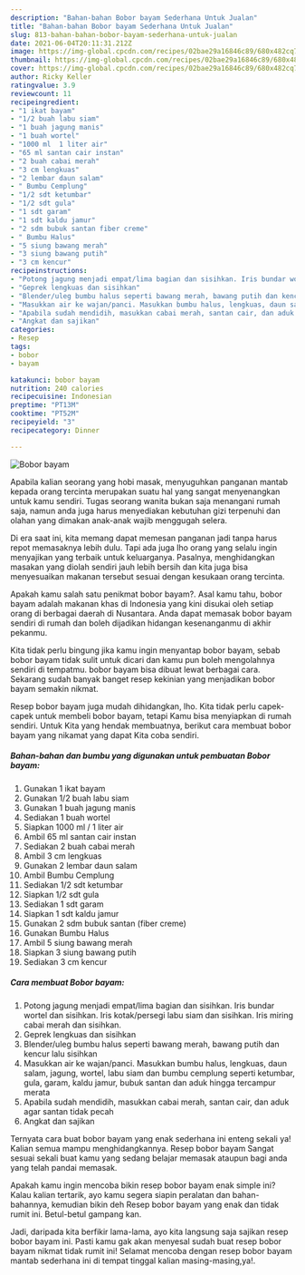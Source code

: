 ```yaml
---
description: "Bahan-bahan Bobor bayam Sederhana Untuk Jualan"
title: "Bahan-bahan Bobor bayam Sederhana Untuk Jualan"
slug: 813-bahan-bahan-bobor-bayam-sederhana-untuk-jualan
date: 2021-06-04T20:11:31.212Z
image: https://img-global.cpcdn.com/recipes/02bae29a16846c89/680x482cq70/bobor-bayam-foto-resep-utama.jpg
thumbnail: https://img-global.cpcdn.com/recipes/02bae29a16846c89/680x482cq70/bobor-bayam-foto-resep-utama.jpg
cover: https://img-global.cpcdn.com/recipes/02bae29a16846c89/680x482cq70/bobor-bayam-foto-resep-utama.jpg
author: Ricky Keller
ratingvalue: 3.9
reviewcount: 11
recipeingredient:
- "1 ikat bayam"
- "1/2 buah labu siam"
- "1 buah jagung manis"
- "1 buah wortel"
- "1000 ml  1 liter air"
- "65 ml santan cair instan"
- "2 buah cabai merah"
- "3 cm lengkuas"
- "2 lembar daun salam"
- " Bumbu Cemplung"
- "1/2 sdt ketumbar"
- "1/2 sdt gula"
- "1 sdt garam"
- "1 sdt kaldu jamur"
- "2 sdm bubuk santan fiber creme"
- " Bumbu Halus"
- "5 siung bawang merah"
- "3 siung bawang putih"
- "3 cm kencur"
recipeinstructions:
- "Potong jagung menjadi empat/lima bagian dan sisihkan. Iris bundar wortel dan sisihkan. Iris kotak/persegi labu siam dan sisihkan. Iris miring cabai merah dan sisihkan."
- "Geprek lengkuas dan sisihkan"
- "Blender/uleg bumbu halus seperti bawang merah, bawang putih dan kencur lalu sisihkan"
- "Masukkan air ke wajan/panci. Masukkan bumbu halus, lengkuas, daun salam, jagung, wortel, labu siam dan bumbu cemplung seperti ketumbar, gula, garam, kaldu jamur, bubuk santan dan aduk hingga tercampur merata"
- "Apabila sudah mendidih, masukkan cabai merah, santan cair, dan aduk agar santan tidak pecah"
- "Angkat dan sajikan"
categories:
- Resep
tags:
- bobor
- bayam

katakunci: bobor bayam 
nutrition: 240 calories
recipecuisine: Indonesian
preptime: "PT13M"
cooktime: "PT52M"
recipeyield: "3"
recipecategory: Dinner

---
```



![Bobor bayam](https://img-global.cpcdn.com/recipes/02bae29a16846c89/680x482cq70/bobor-bayam-foto-resep-utama.jpg)

Apabila kalian seorang yang hobi masak, menyuguhkan panganan mantab kepada orang tercinta merupakan suatu hal yang sangat menyenangkan untuk kamu sendiri. Tugas seorang  wanita bukan saja menangani rumah saja, namun anda juga harus menyediakan kebutuhan gizi terpenuhi dan olahan yang dimakan anak-anak wajib menggugah selera.

Di era  saat ini, kita memang dapat memesan panganan jadi tanpa harus repot memasaknya lebih dulu. Tapi ada juga lho orang yang selalu ingin menyajikan yang terbaik untuk keluarganya. Pasalnya, menghidangkan masakan yang diolah sendiri jauh lebih bersih dan kita juga bisa menyesuaikan makanan tersebut sesuai dengan kesukaan orang tercinta. 



Apakah kamu salah satu penikmat bobor bayam?. Asal kamu tahu, bobor bayam adalah makanan khas di Indonesia yang kini disukai oleh setiap orang di berbagai daerah di Nusantara. Anda dapat memasak bobor bayam sendiri di rumah dan boleh dijadikan hidangan kesenanganmu di akhir pekanmu.

Kita tidak perlu bingung jika kamu ingin menyantap bobor bayam, sebab bobor bayam tidak sulit untuk dicari dan kamu pun boleh mengolahnya sendiri di tempatmu. bobor bayam bisa dibuat lewat berbagai cara. Sekarang sudah banyak banget resep kekinian yang menjadikan bobor bayam semakin nikmat.

Resep bobor bayam juga mudah dihidangkan, lho. Kita tidak perlu capek-capek untuk membeli bobor bayam, tetapi Kamu bisa menyiapkan di rumah sendiri. Untuk Kita yang hendak membuatnya, berikut cara membuat bobor bayam yang nikamat yang dapat Kita coba sendiri.

<!--inarticleads1-->

##### Bahan-bahan dan bumbu yang digunakan untuk pembuatan Bobor bayam:

1. Gunakan 1 ikat bayam
1. Gunakan 1/2 buah labu siam
1. Gunakan 1 buah jagung manis
1. Sediakan 1 buah wortel
1. Siapkan 1000 ml / 1 liter air
1. Ambil 65 ml santan cair instan
1. Sediakan 2 buah cabai merah
1. Ambil 3 cm lengkuas
1. Gunakan 2 lembar daun salam
1. Ambil  Bumbu Cemplung
1. Sediakan 1/2 sdt ketumbar
1. Siapkan 1/2 sdt gula
1. Sediakan 1 sdt garam
1. Siapkan 1 sdt kaldu jamur
1. Gunakan 2 sdm bubuk santan (fiber creme)
1. Gunakan  Bumbu Halus
1. Ambil 5 siung bawang merah
1. Siapkan 3 siung bawang putih
1. Sediakan 3 cm kencur




<!--inarticleads2-->

##### Cara membuat Bobor bayam:

1. Potong jagung menjadi empat/lima bagian dan sisihkan. Iris bundar wortel dan sisihkan. Iris kotak/persegi labu siam dan sisihkan. Iris miring cabai merah dan sisihkan.
1. Geprek lengkuas dan sisihkan
1. Blender/uleg bumbu halus seperti bawang merah, bawang putih dan kencur lalu sisihkan
1. Masukkan air ke wajan/panci. Masukkan bumbu halus, lengkuas, daun salam, jagung, wortel, labu siam dan bumbu cemplung seperti ketumbar, gula, garam, kaldu jamur, bubuk santan dan aduk hingga tercampur merata
1. Apabila sudah mendidih, masukkan cabai merah, santan cair, dan aduk agar santan tidak pecah
1. Angkat dan sajikan




Ternyata cara buat bobor bayam yang enak sederhana ini enteng sekali ya! Kalian semua mampu menghidangkannya. Resep bobor bayam Sangat sesuai sekali buat kamu yang sedang belajar memasak ataupun bagi anda yang telah pandai memasak.

Apakah kamu ingin mencoba bikin resep bobor bayam enak simple ini? Kalau kalian tertarik, ayo kamu segera siapin peralatan dan bahan-bahannya, kemudian bikin deh Resep bobor bayam yang enak dan tidak rumit ini. Betul-betul gampang kan. 

Jadi, daripada kita berfikir lama-lama, ayo kita langsung saja sajikan resep bobor bayam ini. Pasti kamu gak akan menyesal sudah buat resep bobor bayam nikmat tidak rumit ini! Selamat mencoba dengan resep bobor bayam mantab sederhana ini di tempat tinggal kalian masing-masing,ya!.

